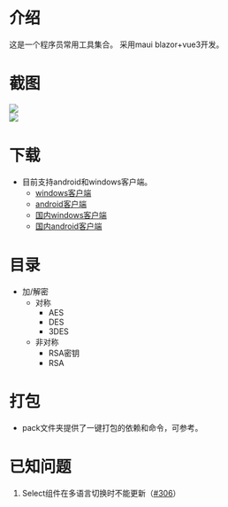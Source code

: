 # 介绍
这是一个程序员常用工具集合。
采用maui blazor+vue3开发。

# 截图
<img src="https://gitee.com/developer333/programmer-tools/raw/main/screenshot/aes.png">
<br>
<img src="https://gitee.com/developer333/programmer-tools/raw/main/screenshot/aes-file.png">
<br>

# 下载

* 目前支持android和windows客户端。
    * [windows客户端](https://github.com/yibei333/programmer-tools/releases/download/0.1.1/ProgrammerTools.win64.0.1.1.exe)
    * [android客户端](https://github.com/yibei333/programmer-tools/releases/download/0.1.1/ProgrammerTools.android.0.1.1.apk)
    * [国内windows客户端](https://gitee.com/developer333/programmer-tools/releases/download/0.1.1/ProgrammerTools.win64.0.1.1.exe)
    * [国内android客户端](https://gitee.com/developer333/programmer-tools/releases/download/0.1.1/ProgrammerTools.android.0.1.1.apk)

# 目录

* 加/解密
    * 对称
        * AES
        * DES
        * 3DES
    * 非对称
        * RSA密钥
        * RSA

# 打包
* pack文件夹提供了一键打包的依赖和命令，可参考。

# 已知问题

1. Select组件在多语言切换时不能更新（[#306](https://github.com/view-design/ViewUIPlus/issues/306)）
